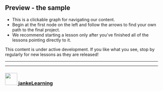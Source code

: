 
<script type="text/javascript" src="graph/js/vis-minified.js"></script>
<link href="graph/style/vis-network.min.css" rel="stylesheet" type="text/css"/>
<link href="graph/style/my-network.css" rel="stylesheet" type="text/css"/>

## Preview - the sample

* This is a clickable graph for navigating our content.  
* Begin at the first node on the left and follow the arrows to find your own path to the final project.  
* We recommend starting a lesson only after you've finished all of the lessons pointing directly to it.

<div id="mynetwork"></div>
<script type="text/javascript" src="graph/js/network.js"></script>
This content is under active development. If you like what you see, stop by regularly for new lessons as they are released!



___
___
### [<img src="./img/JL_clean.png" width="40" height="40" />  jankeLearning ](https://github.com/jankeLearning)